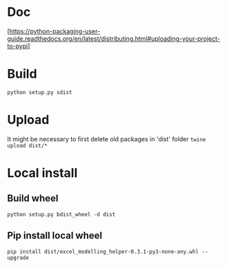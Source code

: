 # Doc
[https://python-packaging-user-guide.readthedocs.org/en/latest/distributing.html#uploading-your-project-to-pypi]

# Build

`python setup.py sdist`

# Upload
It might be necessary to first delete old packages in 'dist' folder
`twine upload dist/*`

# Local install

## Build wheel
`python setup.py bdist_wheel -d dist`


## Pip install local wheel
`pip install dist/excel_modelling_helper-0.3.1-py3-none-any.whl --upgrade`

